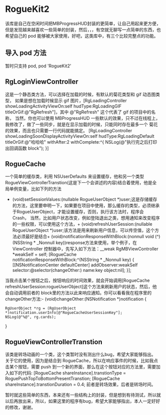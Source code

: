 # RogueKit2
  该库是自己在空闲时间把MBProgressHUD封装的更简单，让自己用起来更方便，但是发现越来越喜欢一些简单的封装，然后，，，有空就无聊写一点简单的东西，也希望自己的 pod 能够被大家使用，好吧，这类库中，有三个比较完整点的功能。

## 导入 pod 方法
  暂时只支持 pod,    pod 'RogueKit2'

## RgLoginViewController
  这是一个静态类方法，可以选择在加载的时候，有默认的菊花类型和 gif 动态图类型，
  如果是想在加载时候显示 gif 图片，[RgLoadingController showLoadingActivityViewOn:self hudType:RgLoadingGIF titleOrGif:@"RgRefresh"]，其中 @"RgRefresh" 这个代表了 gif 的项目中的名称，
  当然，你也可以使用 MBProgressHUD 一些默认的效果，只不过在线程上，我修改了，做了一些同步，就是在显示加载的时候，只能同时存在最多一个 菊花的效果，而且也只需要一行代码就能搞定。
  [RgLoadingController showLoadingSoonDisplayActivityViewOn:self hudType:RgLoadingDefault titleOrGif:@"哈哈哈" withAfter:2 withComplete:^{
        NSLog(@"执行完之后打印出回调函数 block");
    }]
    
## RogueCache
  一个简单的缓存类，利用 NSUserDefaults 来设置缓存，他和另一个类型 RogueViewControllerTranstion(这是下一个会讲述的内容)结合着使用，他是全局单例变量，比如下列的方法
  + (void)setSessionValues:(nullable RogueUserObject *)user;这是存储缓存的方法，这里要申明一下，如果要在项目中使用，那么缓存的类型，必须继承于RogueUserObject，才能设置缓存，否则，执行该方法时，程序会 Crash，
  当然，比如用户状态改变，例如登陆退出之类，想用通知来改变程序的一些权限，可以使用这个方法，+ (void)refreshUserSession:(nullable RogueUserObject *)user;该方法是用来刷新用户信息，可以传空值，这个方法必须最好是结合+ (void)notificationResponseWithBlock:(nonnull void (^)(NSString * _Nonnull key))response方法来使用，举个例子，在 ViewController 控制器中，先写入如下方法：__weak RgMBViewController    *weakSelf = self;
    [RogueCache notificationResponseWithBlock:^(NSString * _Nonnull key) {
        [[NSNotificationCenter defaultCenter] addObserver:weakSelf selector:@selector(changeOther:) name:key object:nil];
    }];
    
当我点击某个按钮之后，按钮响应的时间效果，就会开始调用[RogueCache refreshUserSession:rogueUserObject]这个方法来刷新用户的状态，然后，他会自动调用前者的 block里的方法以此来响应通知。你可以看看我在程序里的changeOther方法:- (void)changeOther:(NSNotification *)notification {

    RgUserObject *rg = (RgUserObject *)notification.userInfo[@"RogueCacheUserSessionKey"];
    NSLog(@"%@", rg.cards);
    
}

## RogueViewControllerTranstion
  该类是转场动画的一个类，这个类暂时没有测出什么bug，希望大家能够指出。
  关于它的使用，因为是结合到 RogueCache，所以在响应事件的时候，比如我点击某个按钮，需要 push 到一个新的界面，那么在这个按钮对应的方法里，需要加入如下的代码:
  [RogueCache shareInstance].transtionType = RoguePushTopToBottomPresentTranstion;
            [RogueCache shareInstance].transtionDuration = 0.4;
            前者是转场效果，后者是转场时间。
            
暂时就这些简单的东西，本来还有一些结构上的封装，但是想到有待测试，所以就以后再放出来，所以，如果这里的程序有bug，希望大家能够指出，本人一定好好的修改，谢谢。
